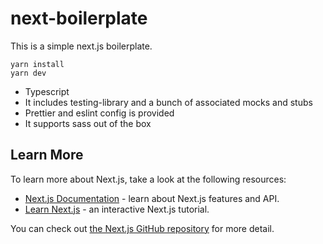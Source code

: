 # next-boilerplate

This is a simple next.js boilerplate.

```
yarn install
yarn dev
```

- Typescript
- It includes testing-library and a bunch of associated mocks and stubs
- Prettier and eslint config is provided
- It supports sass out of the box

## Learn More

To learn more about Next.js, take a look at the following resources:

- [Next.js Documentation](https://nextjs.org/docs) - learn about Next.js features and API.
- [Learn Next.js](https://nextjs.org/learn) - an interactive Next.js tutorial.

You can check out [the Next.js GitHub repository](https://github.com/vercel/next.js/) for more detail.
